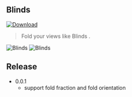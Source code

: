 ## Blinds

 [ ![Download](https://api.bintray.com/packages/lovejjfg/maven/Blinds/images/download.svg) ](https://bintray.com/lovejjfg/maven/Blinds/_latestVersion)


>Fold your views like Blinds .

![Blinds](https://raw.githubusercontent.com/lovejjfg/Blinds/master/art/art1.png)
![Blinds](https://raw.githubusercontent.com/lovejjfg/Blinds/master/art/art2.png)

## Release

* 0.0.1
  * support fold fraction and fold orientation 
